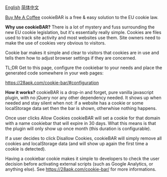 [English](/README.md)  [简体中文](/READMEcn.md)

[Buy Me A Coffee](https://www.buymeacoffee.com/itnongfu)
cookieBAR is a free & easy solution to the EU cookie law.

**Why use cookieBAR?**
There is a lot of mystery and fuss surrounding the new EU cookie legislation, but it's essentially really simple. Cookies are files used to track site activity and most websites use them. Site owners need to make the use of cookies very obvious to visitors.

Cookie bar makes it simple and clear to visitors that cookies are in use and tells them how to adjust browser settings if they are concerned.

TL;DR
Get to this page, configure the cookiebar to your needs and place the generated code somewhere in your web pages:

https://28apk.com/cookie-bar/#configuration

**How it works?**
cookieBAR is a drop-in and forget, pure vanilla javascript plugin, with no jQuery nor any other dependency needed. It shows up when needed and stay silent when not: if a website has a cookie or some localStorage data set then the bar is shown, otherwhise nothing happens.

Once user clicks Allow Cookies cookieBAR will set a cookie for that domain with a name cookiebar that will expire in 30 days. What this means is that the plugin will only show up once month (this duration is configurable).

If a user decides to click Disallow Cookies, cookieBAR will simply remove all cookies and localStorage data (and will show up again the first time a cookie is detected).

Having a cookiebar cookie makes it simple to developers to check the user decision before activating external scripts (such as Google Analytics, or anything else). See https://28apk.com/cookie-bar/ for more informations.
